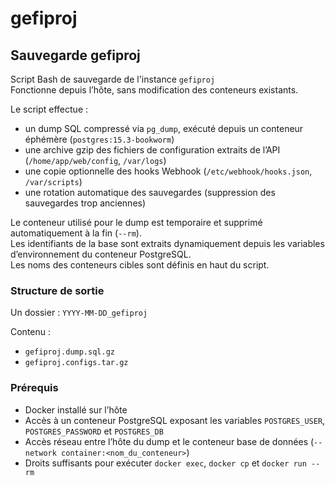 # gefiproj

## Sauvegarde gefiproj

Script Bash de sauvegarde de l'instance `gefiproj`  
Fonctionne depuis l’hôte, sans modification des conteneurs existants.

Le script effectue :
- un dump SQL compressé via `pg_dump`, exécuté depuis un conteneur éphémère (`postgres:15.3-bookworm`)
- une archive gzip des fichiers de configuration extraits de l’API (`/home/app/web/config`, `/var/logs`)
- une copie optionnelle des hooks Webhook (`/etc/webhook/hooks.json`, `/var/scripts`)
- une rotation automatique des sauvegardes (suppression des sauvegardes trop anciennes)

Le conteneur utilisé pour le dump est temporaire et supprimé automatiquement à la fin (`--rm`).  
Les identifiants de la base sont extraits dynamiquement depuis les variables d’environnement du conteneur PostgreSQL.  
Les noms des conteneurs cibles sont définis en haut du script.

### Structure de sortie

Un dossier : `YYYY-MM-DD_gefiproj`

Contenu :
- `gefiproj.dump.sql.gz`
- `gefiproj.configs.tar.gz`

### Prérequis

- Docker installé sur l’hôte  
- Accès à un conteneur PostgreSQL exposant les variables `POSTGRES_USER`, `POSTGRES_PASSWORD` et `POSTGRES_DB`  
- Accès réseau entre l’hôte du dump et le conteneur base de données (`--network container:<nom_du_conteneur>`)  
- Droits suffisants pour exécuter `docker exec`, `docker cp` et `docker run --rm`
